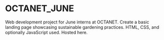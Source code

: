 # OCTANET_JUNE
Web development project for June interns at OCTANET. Create a basic landing page showcasing sustainable gardening practices. HTML, CSS, and optionally JavaScript used. Hosted here.
